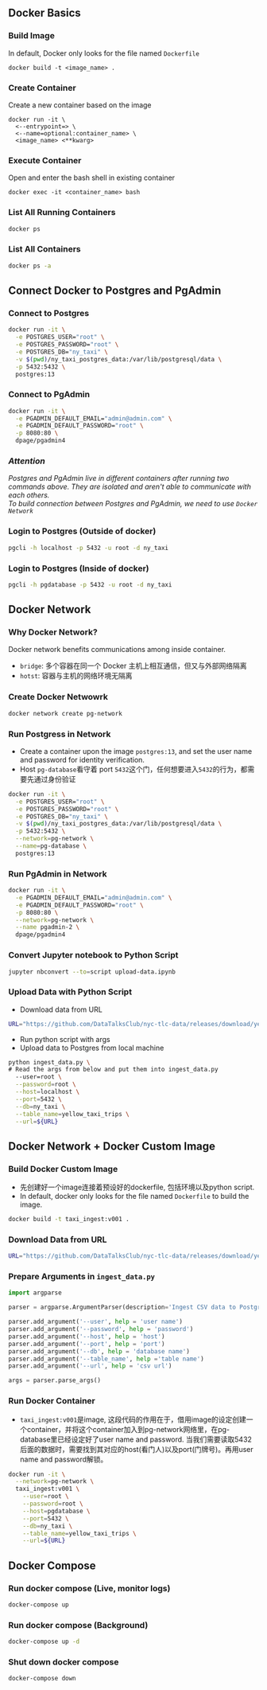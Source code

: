 ## Docker Basics
### Build Image 
In default, Docker only looks for the file named `Dockerfile`
```docker
docker build -t <image_name> .
```

### Create Container
Create a new container based on the image
```docker
docker run -it \
  <--entrypoint=> \
  <--name=optional:container_name> \
  <image_name> <**kwarg>
```

### Execute Container
Open and enter the bash shell in existing container
```docker
docker exec -it <container_name> bash
```

### List All Running Containers
```bash
docker ps
```
### List All Containers
```bash
docker ps -a
```
## Connect Docker to Postgres and PgAdmin
### Connect to Postgres
```bash
docker run -it \
  -e POSTGRES_USER="root" \
  -e POSTGRES_PASSWORD="root" \
  -e POSTGRES_DB="ny_taxi" \
  -v $(pwd)/ny_taxi_postgres_data:/var/lib/postgresql/data \
  -p 5432:5432 \
  postgres:13
```

### Connect to PgAdmin
```bash
docker run -it \
  -e PGADMIN_DEFAULT_EMAIL="admin@admin.com" \
  -e PGADMIN_DEFAULT_PASSWORD="root" \
  -p 8080:80 \
  dpage/pgadmin4
```

### *Attention*
*Postgres and PgAdmin live in different containers after running two commands above. They are isolated and aren't able to communicate with each others.*  
*To build connection between Postgres and PgAdmin, we need to use `Docker Network`*

### Login to Postgres (Outside of docker)
```bash
pgcli -h localhost -p 5432 -u root -d ny_taxi
```

### Login to Postgres (Inside of docker)
```bash
pgcli -h pgdatabase -p 5432 -u root -d ny_taxi
```
## Docker Network
### Why Docker Network?
Docker network benefits communications among inside container. 
- `bridge`: 多个容器在同一个 Docker 主机上相互通信，但又与外部网络隔离
- `hotst`: 容器与主机的网络环境无隔离
### Create Docker Netwowrk
```bash
docker network create pg-network
```

### Run Postgress in Network
- Create a container upon the image `postgres:13`, and set the user name and password for identity verification.   
- Host `pg-database`看守着 port `5432`这个门，任何想要进入`5432`的行为，都需要先通过身份验证
```bash
docker run -it \
  -e POSTGRES_USER="root" \
  -e POSTGRES_PASSWORD="root" \
  -e POSTGRES_DB="ny_taxi" \
  -v $(pwd)/ny_taxi_postgres_data:/var/lib/postgresql/data \
  -p 5432:5432 \
  --network=pg-network \
  --name=pg-database \
  postgres:13
```

### Run PgAdmin in Network
```bash
docker run -it \
  -e PGADMIN_DEFAULT_EMAIL="admin@admin.com" \
  -e PGADMIN_DEFAULT_PASSWORD="root" \
  -p 8080:80 \
  --network=pg-network \
  --name pgadmin-2 \
  dpage/pgadmin4
```

### Convert Jupyter notebook to Python Script
```bash
jupyter nbconvert --to=script upload-data.ipynb
```

### Upload Data with Python Script
- Download data from URL
```bash
URL="https://github.com/DataTalksClub/nyc-tlc-data/releases/download/yellow/yellow_tripdata_2021-01.csv.gz"
```
- Run python script with args
- Upload data to Postgres from local machine
```bash
python ingest_data.py \
# Read the args from below and put them into ingest_data.py
  --user=root \
  --password=root \
  --host=localhost \
  --port=5432 \
  --db=ny_taxi \
  --table_name=yellow_taxi_trips \
  --url=${URL}
```
## Docker Network + Docker Custom Image
### Build Docker Custom Image
- 先创建好一个image连接着预设好的dockerfile, 包括环境以及python script.
- In default, docker only looks for the file named `Dockerfile` to build the image.
```bash
docker build -t taxi_ingest:v001 .
```  
### Download Data from URL
```bash
URL="https://github.com/DataTalksClub/nyc-tlc-data/releases/download/yellow/yellow_tripdata_2021-01.csv.gz"
```
### Prepare Arguments in `ingest_data.py`
```python
import argparse

parser = argparse.ArgumentParser(description='Ingest CSV data to Postgress')

parser.add_argument('--user', help = 'user name')
parser.add_argument('--password', help = 'password')
parser.add_argument('--host', help = 'host')
parser.add_argument('--port', help = 'port')
parser.add_argument('--db', help = 'database name')
parser.add_argument('--table_name', help ='table name')
parser.add_argument('--url', help = 'csv url')

args = parser.parse_args()
```
### Run Docker Container
- `taxi_ingest:v001`是image, 这段代码的作用在于，借用image的设定创建一个container，并将这个container加入到pg-network网络里，在pg-database里已经设定好了user name and password. 当我们需要读取5432后面的数据时，需要找到其对应的host(看门人)以及port(门牌号)。再用user name and password解锁。
```bash
docker run -it \
  --network=pg-network \
  taxi_ingest:v001 \
    --user=root \
    --password=root \
    --host=pgdatabase \
    --port=5432 \
    --db=ny_taxi \
    --table_name=yellow_taxi_trips \
    --url=${URL}
```
## Docker Compose
### Run docker compose (Live, monitor logs)
```bash
docker-compose up
```
### Run docker compose (Background)
```bash
docker-compose up -d
```

### Shut down docker compose
```bash
docker-compose down
```
